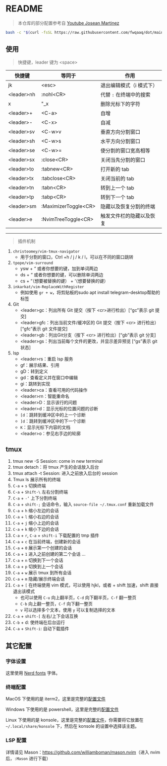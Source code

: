 # README

> 本仓库的部分配置参考自 [Youtube Josean Martinez](https://www.youtube.com/watch?v=vdn_pKJUda8&t=3228s)

```bash
bash -c "$(curl -fsSL https://raw.githubusercontent.com/fwqaaq/dot/main/install.sh)"
```

## 使用

> 快捷键，leader 键为 \<space>

| 快捷键      | 等同于         | 作用                     |
| ----------- | -------------- | ------------------------ |
| jk          | \<esc>         | 退出编辑模式（i 模式下） |
| \<leader>nh | :nohl\<CR>     | 代替 `:` 在终端中的搜索  |
| x           | "\_x           | 删除光标下的字符         |
| \<leader>+  | \<C-a>         | 自增                     |
| \<leader>-  | \<C-x>         | 自减                     |
| \<leader>sv | \<C-w>v        | 垂直方向分割窗口         |
| \<leader>sh | \<C-w>s        | 水平方向分割窗口         |
| \<leader>se | \<C-w>=        | 使分割的窗口宽高相等     |
| \<leader>sx | :close\<CR>    | 关闭当先分割的窗口       |
| \<leader>to | :tabnew\<CR>   | 打开新的 tab             |
| \<leader>tx | :tabclose\<CR> | 关闭当前的 tab           |
| \<leader>tn | :tabn\<CR>     | 转到上一个 tab           |
| \<leader>tp | :tabp\<CR>     | 转到下一个 tab           |
| \<leader>sm | :MaximizerToggle\<CR> | 隐藏以及恢复分割的终端 |
| \<leader>e | :NvimTreeToggle\<CR> | 触发文件栏的隐藏以及恢复 |

---

> 插件机制

1. `christoomey/vim-tmux-navigator`
    * 用于分割的窗口，Ctrl +h / j / k / l，可以在不同的窗口跳转
2. `tpope/vim-surround`
    * ysw + “ 或者你想要的键，加到单词两边
    * ds + “ 或者你想要的键，可以删除单词两边
    * cs + “（想要被替换的键） + ‘（想要替换的键）
3. `inkarkat/vim-ReplaceWithRegister`
    * 例如使用 `gr + w`，将剪贴板的sudo apt install telegram-desktop帮助的标签
4. Git
    * \<leader>gc：列出所有 Git 提交（按下 \<cr>进行检出）[“gc”表示 git 提交]
    * \<leader>gfc：列出当前文件/缓冲区的 Git 提交（按下 \<cr> 进行检出）[“gfc”表示 git 文件提交]
    * \<leader>gb：列出Git分支（按下 \<cr> 进行检出）[“gb”表示 git 分支]
    * \<leader>gs：列出当前每个文件的更改，并显示差异预览 [“gs”表示 git 状态]
5. lsp
   * \<leader>rs：重启 lsp 服务
   * gf：展示结果、引用
   * gD：转到定义
   * gd：查看定义并在窗口中编辑
   * gi：跳转到实现
   * \<leader>ca：查看可用的代码操作
   * \<leader>rn：智能重命名
   * \<leader>D：显示该行的问题
   * \<leader>d：显示光标的位置问题的诊断
   * `[d`：跳转到缓冲区中的上一个诊断
   * `]d`：跳转到缓冲区中的下一个诊断
   * `K`：显示光标下内容的文档
   * \<leader>o：参见右手边的轮廓

## tmux

1. tmux new -S Session: come in new terminal
2. tmux detach：将 tmux 产生的会话放入后台
3. tmux attach -t Session: 进入之前放入后台的 session
4. Tmux ls 展示所有的终端
5. `C-a` + `s` 切换终端
6. `C-a` + `Shift-\` 左右分割终端
7. `C-a` + `-‘` 上下分割终端
8. `C-a` + `shift-;` 会话命令，输入 `source-file ~/.tmux.conf` 重新加载文件
9. `C-a` + `h` 缩小左边的会话
10. `C-a` + `l` 缩小右边的会话
11. `C-a` + `j` 缩小上边的会话
12. `C-a` + `k` 缩小下边的会话
13. `C-a` + `r`, `C-a` + `shift-i` 下载配置的 tmp 插件
14. `C-a` + `c` 在当前终端，创建新的会话
15. `C-a` + `0` 展示第一个创建的会话
16. `C-a` + `1` 进入之前创建的第二个会话 …
17. `C-a` + `n` 切换到下一个会话
18. `C-a` + `p` 切换到上一个会话
19. `C-a` + `w` 展示 tmux 到所有会话
20. `C-a` + `m` 隐藏/展示终端会话
21. `C-a` + `[` 在终端使用 vim 模式，可以使用 hjkl，或者 + shift 加速，shift 直接退出该模式
    * 也可以使用 `C-u` 向上翻半页，`C-d` 向下翻半页，`C-f` 翻一整页
    * `C-b` 向上翻一整页，`C-f` 向下翻一整页
    * `v` 可以选择多个文本，使用 `y` 可以复制选择的文本
22. `C-a` + `shift-[` 左右/上下会话互换
23. `C-b` + d:  使终端在后台运行
24. `C-a` + `Shift-i`: 自动下载插件

## 其它配置

### 字体设置

这里使用 [Nerd fonts](https://www.nerdfonts.com/font-downloads) 字体。

### 终端配置

MacOS 下使用的是 iterm2，这里是完整的[配置文件](./terminal_config/mac_iterm2.json)

Windows 下使用的是 powershell，这里是完整的[配置文件](./terminal_config/win_powershell.json)

Linux 下使用的是 konsole，这里是完整的[配置文件](./terminal_config/summer_dark.colorscheme)，你需要将它放置在 `~/.local/share/konsole` 下，然后在 konsole 的设置中选择该主题。

### LSP 配置

详情请见 Mason：<https://github.com/williamboman/mason.nvim>（进入 nvim 后，`:Mason` 进行下载）
